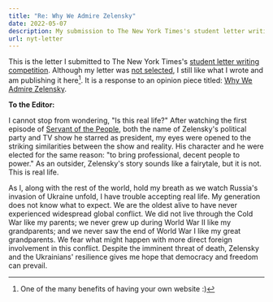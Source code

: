 ```yaml
---
title: "Re: Why We Admire Zelensky"
date: 2022-05-07
description: My submission to The New York Times's student letter writing competition
url: nyt-letter
---
```


This is the letter I submitted to The New York Times's [student letter writing
competition]. Although my letter was [not selected], I still like what I wrote
and am publishing it here[^1]. It is a response to an opinion piece titled:
[Why We Admire Zelensky].

[student letter writing competition]: https://www.nytimes.com/2022/04/18/opinion/letters/high-school-letters-competition.html
[not selected]: https://www.nytimes.com/2022/05/07/opinion/letters/high-school-student-letters.html
[Why We Admire Zelensky]: https://www.nytimes.com/2022/04/19/opinion/why-we-admire-zelensky.html

[^1]: One of the many benefits of having your own website :)

**To the Editor:**

I cannot stop from wondering, "Is this real life?" After watching the first
episode of [Servant of the People], both the name of Zelensky's political party
and TV show he starred as president, my eyes were opened to the striking
similarities between the show and reality. His character and he were elected
for the same reason:  "to bring professional, decent people to power." As an
outsider, Zelensky's story sounds like a fairytale, but it is not. This is real
life.

[Servant of the People]: https://en.wikipedia.org/wiki/Servant_of_the_People_(TV_series)

As I, along with the rest of the world, hold my breath as we watch Russia's
invasion of Ukraine unfold, I have trouble accepting real life. My generation
does not know what to expect. We are the oldest alive to have never experienced
widespread global conflict. We did not live through the Cold War like my
parents; we never grew up during World War II like my grandparents; and we never
saw the end of World War I like my great grandparents. We fear what might happen
with more direct foreign involvement in this conflict. Despite the imminent
threat of death, Zelensky and the Ukrainians' resilience gives me hope that
democracy and freedom can prevail.
